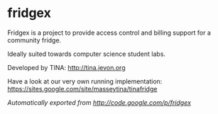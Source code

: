 # fridgex

Fridgex is a project to provide access control and billing support for a community fridge.

Ideally suited towards computer science student labs.

Developed by TINA: http://tina.jevon.org

Have a look at our very own running implementation: https://sites.google.com/site/masseytina/tinafridge

_Automatically exported from http://code.google.com/p/fridgex_
